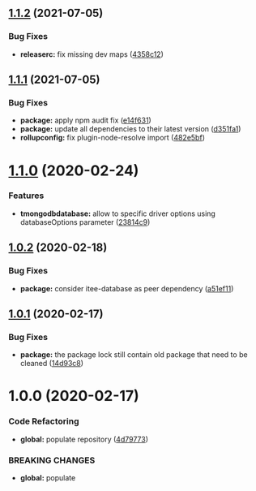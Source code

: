 ## [1.1.2](https://github.com/Itee/itee-mongodb/compare/v1.1.1...v1.1.2) (2021-07-05)


### Bug Fixes

* **releaserc:** fix missing dev maps ([4358c12](https://github.com/Itee/itee-mongodb/commit/4358c12c1a8d8697263e0126d485ba496aae2f03))

## [1.1.1](https://github.com/Itee/itee-mongodb/compare/v1.1.0...v1.1.1) (2021-07-05)


### Bug Fixes

* **package:** apply npm audit fix ([e14f631](https://github.com/Itee/itee-mongodb/commit/e14f6316a2f0941b30b30663b682d4fef5fea27d))
* **package:** update all dependencies to their latest version ([d351fa1](https://github.com/Itee/itee-mongodb/commit/d351fa1886de758f3a51d9671fbb8230f0f6b7b4))
* **rollupconfig:** fix plugin-node-resolve import ([482e5bf](https://github.com/Itee/itee-mongodb/commit/482e5bfe47a6c420b4050a7115b8fb9d1654bf6d))

# [1.1.0](https://github.com/Itee/itee-mongodb/compare/v1.0.2...v1.1.0) (2020-02-24)


### Features

* **tmongodbdatabase:** allow to specific driver options using databaseOptions parameter ([23814c9](https://github.com/Itee/itee-mongodb/commit/23814c98ab5b3554ad0437145e340b448864e045))

## [1.0.2](https://github.com/Itee/itee-mongodb/compare/v1.0.1...v1.0.2) (2020-02-18)


### Bug Fixes

* **package:** consider itee-database as peer dependency ([a51ef11](https://github.com/Itee/itee-mongodb/commit/a51ef11ee4a15482cdc7e1988fb1b973590b2855))

## [1.0.1](https://github.com/Itee/itee-mongodb/compare/v1.0.0...v1.0.1) (2020-02-17)


### Bug Fixes

* **package:** the package lock still contain old package that need to be cleaned ([14d93c8](https://github.com/Itee/itee-mongodb/commit/14d93c84cca53cba3405baf9fa4462f3bf3b6201))

# 1.0.0 (2020-02-17)


### Code Refactoring

* **global:** populate repository ([4d79773](https://github.com/Itee/itee-mongodb/commit/4d7977364adb4cb76f11cf7811ef3b973ae7cd3c))


### BREAKING CHANGES

* **global:** populate
